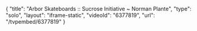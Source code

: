 {
    "title": "Arbor Skateboards :: Sucrose Initiative ~ Norman Plante",
    "type": "solo",
    "layout": "iframe-static",
    "videoId": "6377819",
    "url": "\/tvpembed\/6377819"
}